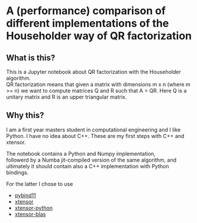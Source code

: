 # A (performance) comparison of different implementations of the Householder way of QR factorization

## What is this?

This is a Jupyter notebook about QR factorization with the Householder algorithm.  
QR factorization means that given a matrix with dimensions m x n (where m >= n) we want to compute matrices Q and R such that A = QR.
Here Q is a unitary matrix and R is an upper triangular matrix.

## Why this?

I am a first year masters student in computational engineering and I like Python. I have no idea about C++.
These are my first steps with C++ and xtensor.  

The notebook contains a Python and Numpy implementation,  
followerd by a Numba jit-compiled version of the same algorithm,
and ultimately it should contain also a C++ implementation with Python bindings.

For the latter I chose to use
- [pybind11](http://pybind11.readthedocs.io/en/stable/)
- [xtensor](http://xtensor.readthedocs.io/en/stable/)
- [xtensor-python](http://xtensor-python.readthedocs.io/en/stable/)
- [xtensor-blas](http://xtensor-blas.readthedocs.io/en/stable/)

